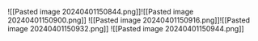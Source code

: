![[Pasted image 20240401150844.png]]![[Pasted image 20240401150900.png]]
![[Pasted image 20240401150916.png]]![[Pasted image 20240401150932.png]]
![[Pasted image 20240401150944.png]]